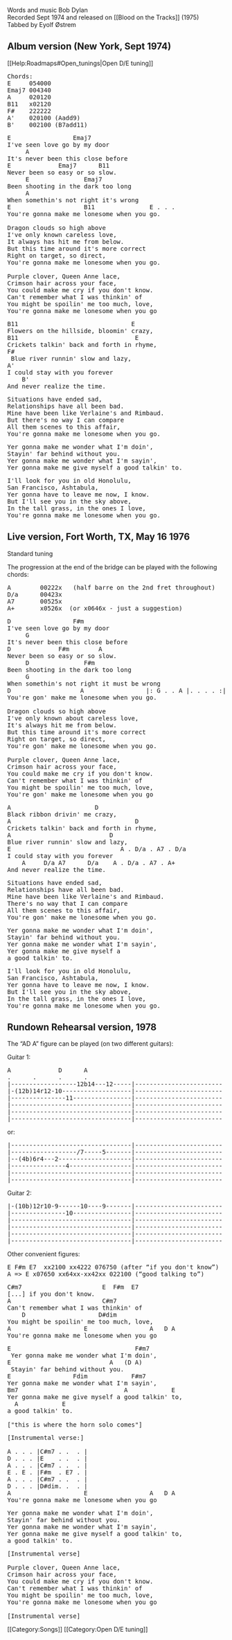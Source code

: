 Words and music Bob Dylan<br>
Recorded Sept 1974 and released on [[Blood on the Tracks]] (1975) <br>
Tabbed by Eyolf Østrem

<h2 class="songversion">Album version (New York, Sept 1974)</h2>

[[Help:Roadmaps#Open_tunings|Open D/E tuning]]

<pre class="chords">
Chords:
E     054000
Emaj7 004340
A     020120
B11   x02120
F#    222222
A'    020100 (Aadd9)
B'    002100 (B7add11)
</pre>

<pre class="verse">
E                 Emaj7
I've seen love go by my door
     A
It's never been this close before
E             Emaj7      B11
Never been so easy or so slow.
     E               Emaj7
Been shooting in the dark too long
     A
When somethin's not right it's wrong
E                    B11               E . . .
You're gonna make me lonesome when you go.

Dragon clouds so high above
I've only known careless love,
It always has hit me from below.
But this time around it's more correct
Right on target, so direct,
You're gonna make me lonesome when you go.

Purple clover, Queen Anne lace,
Crimson hair across your face,
You could make me cry if you don't know.
Can't remember what I was thinkin' of
You might be spoilin' me too much, love,
You're gonna make me lonesome when you go
</pre>

<pre class="bridge">
B11                               E
Flowers on the hillside, bloomin' crazy,
B11                                E
Crickets talkin' back and forth in rhyme,
F#
 Blue river runnin' slow and lazy,
A'
I could stay with you forever
    B'
And never realize the time.
</pre>

<pre class="verse">
Situations have ended sad,
Relationships have all been bad.
Mine have been like Verlaine's and Rimbaud.
But there's no way I can compare
All them scenes to this affair,
You're gonna make me lonesome when you go.
</pre>

<pre class="bridge">
Yer gonna make me wonder what I'm doin',
Stayin' far behind without you.
Yer gonna make me wonder what I'm sayin',
Yer gonna make me give myself a good talkin' to.
</pre>

<pre class="verse">
I'll look for you in old Honolulu,
San Francisco, Ashtabula,
Yer gonna have to leave me now, I know.
But I'll see you in the sky above,
In the tall grass, in the ones I love,
You're gonna make me lonesome when you go.
</pre>

<h2 class="songversion">Live version, Fort Worth, TX, May 16 1976</h2>

Standard tuning

The progression at the end of the bridge can be played with the following chords:

<pre class="chords">
A        00222x   (half barre on the 2nd fret throughout)
D/a      00423x
A7       00525x
A+       x0526x  (or x0646x - just a suggestion)
</pre>
<pre class="verse">
D                 F#m
I've seen love go by my door
     G
It's never been this close before
D             F#m        A
Never been so easy or so slow.
     D               F#m
Been shooting in the dark too long
     G
When somethin's not right it must be wrong
D                   A                 |: G . . A |. . . . :|
You're gon' make me lonesome when you go.

Dragon clouds so high above
I've only known about careless love,
It's always hit me from below.
But this time around it's more correct
Right on target, so direct,
You're gon' make me lonesome when you go.

Purple clover, Queen Anne lace,
Crimson hair across your face,
You could make me cry if you don't know.
Can't remember what I was thinkin' of
You might be spoilin' me too much, love,
You're gon' make me lonesome when you go
</pre>

<pre class="bridge">
A                       D
Black ribbon drivin' me crazy,
A                                  D
Crickets talkin' back and forth in rhyme,
A                           D
Blue river runnin' slow and lazy,
E                              A . D/a . A7 . D/a
I could stay with you forever
    A     D/a A7      D/a    A . D/a . A7 . A+
And never realize the time.
</pre>

<pre class="verse">
Situations have ended sad,
Relationships have all been bad.
Mine have been like Verlaine's and Rimbaud.
There's no way that I can compare
All them scenes to this affair,
You're gon' make me lonesome when you go.
</pre>

<pre class="bridge">
Yer gonna make me wonder what I'm doin',
Stayin' far behind without you.
Yer gonna make me wonder what I'm sayin',
Yer gonna make me give myself a
a good talkin' to.
</pre>

<pre class="verse">
I'll look for you in old Honolulu,
San Francisco, Ashtabula,
Yer gonna have to leave me now, I know.
But I'll see you in the sky above,
In the tall grass, in the ones I love,
You're gonna make me lonesome when you go.
</pre>
<h2 class="songversion">Rundown Rehearsal version, 1978</h2>

The “AD A” figure can be played (on two different guitars):

Guitar 1:

<pre class="tab">
A             D      A
.      .      .      .
|------------------12b14---12-----|------------------------
|-(12b)14r12-10-------------------|------------------------
|---------------11----------------|------------------------
|---------------------------------|------------------------
|---------------------------------|------------------------
|---------------------------------|------------------------
</pre>
or:

<pre class="tab">
|---------------------------------|------------------------
|------------------/7-----5-------|------------------------
|--(4b)6r4---2--------------------|------------------------
|---------------4-----------------|------------------------
|---------------------------------|------------------------
|---------------------------------|------------------------
</pre>

Guitar 2:

<pre class="tab">
|-(10b)12r10-9------10----9-------|------------------------
|---------------10----------------|------------------------
|---------------------------------|------------------------
|---------------------------------|------------------------
|---------------------------------|------------------------
|---------------------------------|------------------------
</pre>

Other convenient figures:

<pre class="chords">
E F#m E7  xx2100 xx4222 076750 (after “if you don't know”)
A =&gt; E x07650 xx64xx-xx42xx 022100 (“good talking to”)
</pre>

<pre class="verse">
C#m7                      E  F#m  E7
[...] if you don't know.
A                         C#m7
Can't remember what I was thinkin' of
    D                    D#dim
You might be spoilin' me too much, love,
A                    E                 A   D A
You're gonna make me lonesome when you go
</pre>

<pre class="bridge">
E                                  F#m7
 Yer gonna make me wonder what I'm doin',
E                           A   (D A)
 Stayin' far behind without you.
E                 Fdim            F#m7
Yer gonna make me wonder what I'm sayin',
Bm7                             A            E
Yer gonna make me give myself a good talkin' to,
  A            E
a good talkin' to.

["this is where the horn solo comes"]
</pre>

<pre class="verse">
[Instrumental verse:]

A . . . |C#m7 . .  . |
D . . . |E    . .  . |
A . . . |C#m7 . .  . |
E . E . |F#m  . E7 . |
A . . . |C#m7 . .  . |
D . . . |D#dim. .  . |
A                    E                 A   D A
You're gonna make me lonesome when you go
</pre>

<pre class="bridge">
Yer gonna make me wonder what I'm doin',
Stayin' far behind without you.
Yer gonna make me wonder what I'm sayin',
Yer gonna make me give myself a good talkin' to,
a good talkin' to.
</pre>

<pre class="verse">
[Instrumental verse]

Purple clover, Queen Anne lace,
Crimson hair across your face,
You could make me cry if you don't know.
Can't remember what I was thinkin' of
You might be spoilin' me too much, love,
You're gonna make me lonesome when you go

[Instrumental verse]
</pre>

[[Category:Songs]]
[[Category:Open D/E tuning]]